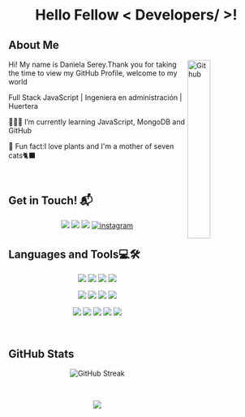 <h1 align="center"> Hello Fellow < Developers/ >!</h1>
<h2> About Me </h2>
<img width="30%" align="right" alt="Github" src= "https://media.giphy.com/media/v1.Y2lkPTc5MGI3NjExbWNrOHV1NnJldHF4YzljeTh3NDdkYTVjbzlvdTZyNjkzbzdqZGdrNiZlcD12MV9pbnRlcm5hbF9naWZfYnlfaWQmY3Q9cw/ZvdMvotcDUKTrBI2w5/giphy.gif"/> 
<div><p>Hi! My name is Daniela Serey.Thank you for taking the time to view my GitHub Profile, welcome to my world</p>
<p> Full Stack JavaScript | Ingeniera en administración | Huertera</p>

👩🏼‍💻 I’m currently learning JavaScript, MongoDB and GitHub
  
🌱 Fun fact:I love plants and I'm a mother of seven cats🐈‍⬛

<br>
<h2>Get in Touch! 📬</h2>
<p align="center">
<a target="_blank" href="https://www.linkedin.com/in/dserey/"><img src="https://img.shields.io/badge/-LinkedIn-000000?style=for-the-badge&logo=Linkedin&logoColor=white"></img></a>
<a target="_blank" href="mailto:dsereycamus@gmail.com"
><img src="https://img.shields.io/badge/-Gmail-000000?style=for-the-badge&logo=gmail&logoColor=white"></img></a>
<a target="_blank" href="https://github.com/dsereycamus"
><img src="https://img.shields.io/badge/-GitHub-000000?style=for-the-badge&logo=Github&logoColor=white"></img></a>
  <a href="https://instagram.com/dnla_sry" target="_blank">
<img src=https://img.shields.io/badge/Instagram-000000?style=for-the-badge&logo=instagram&logoColor=white alt=instagram style="margin-bottom: 5px;" />
</a>
</p>

<h2>Languages and Tools💻🛠</h2>
<p align="center">
<img src="https://img.shields.io/badge/-HTML-E34F26?style=for-the-badge&logo=HTML5&logoColor=white"></img>
<img src="https://img.shields.io/badge/-CSS-1572B6?style=for-the-badge&logo=CSS3&logoColor=white"></img>
<img src="https://img.shields.io/badge/-Bootstrap-7952B3?style=for-the-badge&logo=bootstrap&logoColor=white"></img>
<img src="https://img.shields.io/badge/-JavaScript-F7DF1E?style=for-the-badge&logo=JavaScript&logoColor=white"></img>
</p>
<p align="center">
<img src="https://img.shields.io/badge/-MongoDB-47A248?style=for-the-badge&logo=MongoDB&logoColor=white"></img>
<img src="https://img.shields.io/badge/-ExpressJS-000000?style=for-the-badge&logo=Express&logoColor=white"></img>
<img src="https://img.shields.io/badge/-React-61DAFB?style=for-the-badge&logo=React&logoColor=white"></img>
<img src="https://img.shields.io/badge/-Node.js-339933?style=for-the-badge&logo=node.js&logoColor=white"></img>
</p>
<p align="center">
<img src="https://img.shields.io/badge/-Git-F05032?style=for-the-badge&logo=Git&logoColor=white"></img>
<img src="https://img.shields.io/badge/-Postman-FF6C37?style=for-the-badge&logo=Postman&logoColor=white"></img>
<img src="https://img.shields.io/badge/-Jira-0052CC?style=for-the-badge&logo=jira&logoColor=white"></img>
<img src="https://img.shields.io/badge/-Miro-050038?style=for-the-badge&logo=miro&logoColor=white"></img>
<img src="https://img.shields.io/badge/Visual%20Studio%20Code-007ACC.svg?style=for-the-badge&logo=visual-studio-code&logoColor=white""></img>
</p>
<br>

<h2>GitHub Stats</h2>
<p align="center"><img src="https://github-readme-streak-stats.herokuapp.com?user=dsereycamus&theme=transparent" alt="GitHub Streak" /></p>
&nbsp;<p align="center"><img src="https://github-readme-stats.vercel.app/api?username=dsereycamus&show_icons=true&theme=light&locale=en&rank_icon=github"/></p>

<!--   
<a href="mailto:dsereycamus@gmail.com"><img src="https://img.shields.io/badge/-dsereycamus@gmail.com-D14836?style=for-the-badge&logo=Gmail&logoColor=white"/></a>
**Github Stats:**
<p>
 <img src="https://github-readme-stats.vercel.app/api/top-langs/?username=dsereycamus&count_private=true&theme=ligth">
 <p align="center">
  <a href="https://github.com/DenverCoder1/readme-typing-svg"><img src="https://readme-typing-svg.herokuapp.com?font=Time+New+Roman&color=cyan&size=25&center=true&vCenter=true&width=600&height=100&lines=Welcome+to+my+Github+profile;Full+Stack+Developer;Love+to+learn+new+stuffs..<3"></a>
</p>
</p>-->
   

